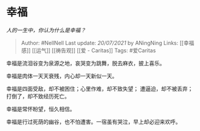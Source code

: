 # 幸福
*人的一生中，你认为什么是幸福？*

> Author: #NellNell 
Last update: *20/07/2021* by ANingNing
Links: [[幸福感]] [[运气]] [[祷告观]] [[爱 - Caritas]]
Tags: #爱Caritas 

幸福是流泪谷变为泉源之地，哀哭变为跳舞，脱去麻衣，披上喜乐。

幸福是肉体一天天衰残，内心却一天新似一天。

幸福是四面受敌，却不被困住；心里作难，却不致失望； 遭逼迫，却不被丢弃；打倒了，却不致经历死亡。

幸福是常怀盼望，恒久相信。

幸福是行过死荫的幽谷，也不怕遭害。一宿虽有哭泣，早上却必迎来欢呼。

  
